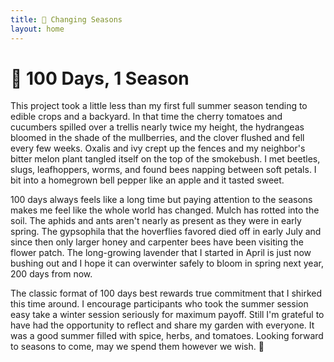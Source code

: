 ```yaml
---
title: 🌄 Changing Seasons
layout: home
---
```


# 🌷 100 Days, 1 Season
This project took a little less than my first full summer season tending to edible crops and a backyard. In that time the cherry tomatoes and cucumbers spilled over a trellis nearly twice my height, the hydrangeas bloomed in the shade of the mullberries, and the clover flushed and fell every few weeks. Oxalis and ivy crept up the fences and my neighbor's bitter melon plant tangled itself on the top of the smokebush. I met beetles, slugs, leafhoppers, worms, and found bees napping between soft petals. I bit into a homegrown bell pepper like an apple and it tasted sweet.

100 days always feels like a long time but paying attention to the seasons makes me feel like the whole world has changed. Mulch has rotted into the soil. The aphids and ants aren't nearly as present as they were in early spring. The gypsophila that the hoverflies favored died off in early July and since then only larger honey and carpenter bees have been visiting the flower patch. The long-growing lavender that I started in April is just now bushing out and I hope it can overwinter safely to bloom in spring next year, 200 days from now. 

The classic format of 100 days best rewards true commitment that I shirked this time around. I encourage participants who took the summer session easy take a winter session seriously for maximum payoff. Still I'm grateful to have had the opportunity to reflect and share my garden with everyone. It was a good summer filled with spice, herbs, and tomatoes. Looking forward to seasons to come, may we spend them however we wish. 💖